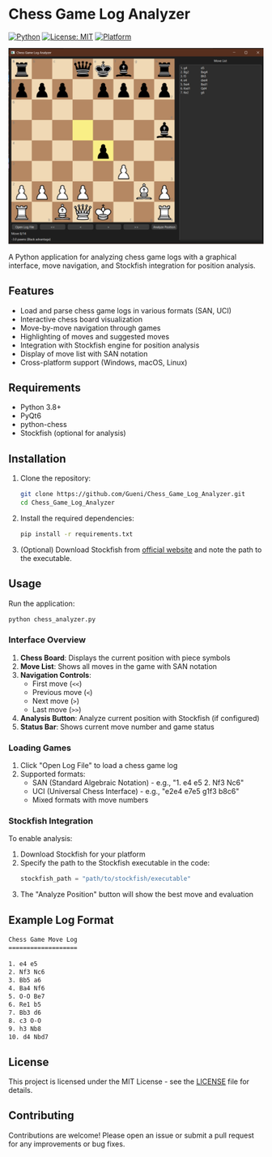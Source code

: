 # Chess Game Log Analyzer
[![Python](https://img.shields.io/badge/code-Python-3776AB?style=flat&logo=python)](https://www.python.org/)
[![License: MIT](https://img.shields.io/badge/license-MIT-green.svg)](LICENSE)
[![Platform](https://img.shields.io/badge/platform-cross--platform-lightgrey)]()

![Chess Analyzer Screenshot](screenshot.png)

A Python application for analyzing chess game logs with a graphical interface, move navigation, and Stockfish integration for position analysis.

## Features

- Load and parse chess game logs in various formats (SAN, UCI)
- Interactive chess board visualization
- Move-by-move navigation through games
- Highlighting of moves and suggested moves
- Integration with Stockfish engine for position analysis
- Display of move list with SAN notation
- Cross-platform support (Windows, macOS, Linux)

## Requirements

- Python 3.8+
- PyQt6
- python-chess
- Stockfish (optional for analysis)

## Installation

1. Clone the repository:
   ```bash
   git clone https://github.com/Gueni/Chess_Game_Log_Analyzer.git
   cd Chess_Game_Log_Analyzer
   ```

2. Install the required dependencies:
   ```bash
   pip install -r requirements.txt
   ```

3. (Optional) Download Stockfish from [official website](https://stockfishchess.org/download/) and note the path to the executable.

## Usage

Run the application:
```bash
python chess_analyzer.py
```

### Interface Overview

1. **Chess Board**: Displays the current position with piece symbols
2. **Move List**: Shows all moves in the game with SAN notation
3. **Navigation Controls**:
   - First move (`<<`)
   - Previous move (`<`)
   - Next move (`>`)
   - Last move (`>>`)
4. **Analysis Button**: Analyze current position with Stockfish (if configured)
5. **Status Bar**: Shows current move number and game status

### Loading Games

1. Click "Open Log File" to load a chess game log
2. Supported formats:
   - SAN (Standard Algebraic Notation) - e.g., "1. e4 e5 2. Nf3 Nc6"
   - UCI (Universal Chess Interface) - e.g., "e2e4 e7e5 g1f3 b8c6"
   - Mixed formats with move numbers

### Stockfish Integration

To enable analysis:
1. Download Stockfish for your platform
2. Specify the path to the Stockfish executable in the code:
   ```python
   stockfish_path = "path/to/stockfish/executable"
   ```
3. The "Analyze Position" button will show the best move and evaluation

## Example Log Format

```
Chess Game Move Log
===================

1. e4 e5
2. Nf3 Nc6
3. Bb5 a6
4. Ba4 Nf6
5. O-O Be7
6. Re1 b5
7. Bb3 d6
8. c3 O-O
9. h3 Nb8
10. d4 Nbd7
```

## License

This project is licensed under the MIT License - see the [LICENSE](LICENSE) file for details.

## Contributing

Contributions are welcome! Please open an issue or submit a pull request for any improvements or bug fixes.

